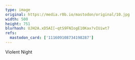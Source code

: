 ```yaml
---
type: image
original: https://media.r0b.io/mastodon/original/10.jpg
width: 500
height: 751
blurhash: UJH2A.xD5AI[~qtS9FNIogE10Kax?vIUiwt7
refs:
  mastodon_card: ['111609108734198287']
---
```


Violent Night
